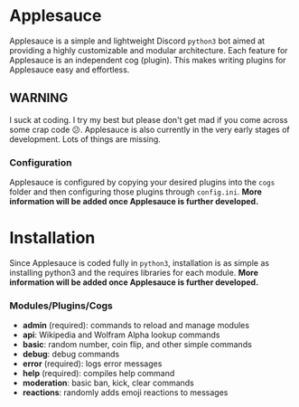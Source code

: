 # Applesauce
Applesauce is a simple and lightweight Discord `python3` bot aimed at providing a highly customizable and modular architecture. Each feature for Applesauce is an independent cog (plugin). This makes writing plugins for Applesauce easy and effortless.

## WARNING
I suck at coding. I try my best but please don't get mad if you come across some crap code 😕. Applesauce is also currently in the very early stages of development. Lots of things are missing.

### Configuration
Applesauce is configured by copying your desired plugins into the `cogs` folder and then configuring those plugins through `config.ini`. **More information will be added once Applesauce is further developed.**

# Installation
Since Applesauce is coded fully in `python3`, installation is as simple as installing python3 and the requires libraries for each module. **More information will be added once Applesauce is further developed.**

### Modules/Plugins/Cogs
* **admin** (required): commands to reload and manage modules
* **api**: Wikipedia and Wolfram Alpha lookup commands
* **basic**: random number, coin flip, and other simple commands
* **debug**: debug commands
* **error** (required): logs error messages
* **help** (required): compiles help command
* **moderation**: basic ban, kick, clear commands
* **reactions**: randomly adds emoji reactions to messages
